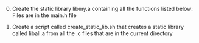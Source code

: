 0. Create the static library libmy.a containing all the functions listed below:
Files are in the main.h file

1. Create a script called create_static_lib.sh that creates a static library called liball.a from all the .c files that are in the current directory
